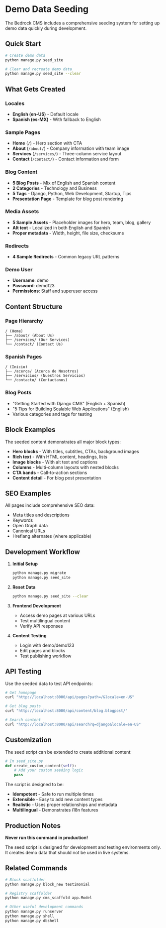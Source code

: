 # Demo Data Seeding

The Bedrock CMS includes a comprehensive seeding system for setting up demo data quickly during development.

## Quick Start

```bash
# Create demo data
python manage.py seed_site

# Clear and recreate demo data
python manage.py seed_site --clear
```

## What Gets Created

### Locales
- **English (en-US)** - Default locale
- **Spanish (es-MX)** - With fallback to English

### Sample Pages
- **Home** (`/`) - Hero section with CTA
- **About** (`/about/`) - Company information with team image
- **Services** (`/services/`) - Three-column service layout
- **Contact** (`/contact/`) - Contact information and form

### Blog Content
- **5 Blog Posts** - Mix of English and Spanish content
- **2 Categories** - Technology and Business
- **5 Tags** - Django, Python, Web Development, Startup, Tips
- **Presentation Page** - Template for blog post rendering

### Media Assets
- **5 Sample Assets** - Placeholder images for hero, team, blog, gallery
- **Alt text** - Localized in both English and Spanish
- **Proper metadata** - Width, height, file size, checksums

### Redirects
- **4 Sample Redirects** - Common legacy URL patterns

### Demo User
- **Username**: demo
- **Password**: demo123
- **Permissions**: Staff and superuser access

## Content Structure

### Page Hierarchy
```
/ (Home)
├── /about/ (About Us)
├── /services/ (Our Services)  
└── /contact/ (Contact Us)
```

### Spanish Pages
```
/ (Inicio)
├── /acerca/ (Acerca de Nosotros)
├── /servicios/ (Nuestros Servicios)
└── /contacto/ (Contactanos)
```

### Blog Posts
- "Getting Started with Django CMS" (English + Spanish)
- "5 Tips for Building Scalable Web Applications" (English)
- Various categories and tags for testing

## Block Examples

The seeded content demonstrates all major block types:

- **Hero blocks** - With titles, subtitles, CTAs, background images
- **Rich text** - With HTML content, headings, lists
- **Image blocks** - With alt text and captions
- **Columns** - Multi-column layouts with nested blocks
- **CTA bands** - Call-to-action sections
- **Content detail** - For blog post presentation

## SEO Examples

All pages include comprehensive SEO data:
- Meta titles and descriptions
- Keywords
- Open Graph data
- Canonical URLs
- Hreflang alternates (where applicable)

## Development Workflow

1. **Initial Setup**
   ```bash
   python manage.py migrate
   python manage.py seed_site
   ```

2. **Reset Data**
   ```bash
   python manage.py seed_site --clear
   ```

3. **Frontend Development**
   - Access demo pages at various URLs
   - Test multilingual content
   - Verify API responses

4. **Content Testing**
   - Login with demo/demo123
   - Edit pages and blocks
   - Test publishing workflow

## API Testing

Use the seeded data to test API endpoints:

```bash
# Get homepage
curl "http://localhost:8000/api/pages?path=/&locale=en-US"

# Get blog posts  
curl "http://localhost:8000/api/content/blog.blogpost/"

# Search content
curl "http://localhost:8000/api/search?q=django&locale=en-US"
```

## Customization

The seed script can be extended to create additional content:

```python
# In seed_site.py
def create_custom_content(self):
    # Add your custom seeding logic
    pass
```

The script is designed to be:
- **Idempotent** - Safe to run multiple times
- **Extensible** - Easy to add new content types
- **Realistic** - Uses proper relationships and metadata
- **Multilingual** - Demonstrates i18n features

## Production Notes

**Never run this command in production!** 

The seed script is designed for development and testing environments only. It creates demo data that should not be used in live systems.

## Related Commands

```bash
# Block scaffolder
python manage.py block_new testimonial

# Registry scaffolder  
python manage.py cms_scaffold app.Model

# Other useful development commands
python manage.py runserver
python manage.py shell
python manage.py dbshell
```